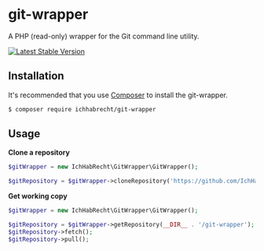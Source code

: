 # git-wrapper

A PHP (read-only) wrapper for the Git command line utility.

[![Latest Stable Version](https://img.shields.io/packagist/v/ichhabrecht/git-wrapper.svg)](https://packagist.org/packages/ichhabrecht/git-wrapper)

## Installation

It's recommended that you use [Composer](https://getcomposer.org/) to install the git-wrapper.

```bash
$ composer require ichhabrecht/git-wrapper
```

## Usage

**Clone a repository**

```php
$gitWrapper = new IchHabRecht\GitWrapper\GitWrapper();

$gitRepository = $gitWrapper->cloneRepository('https://github.com/IchHabRecht/git-wrapper.git', __DIR__ . '/git-wrapper');
```

**Get working copy**

```php
$gitWrapper = new IchHabRecht\GitWrapper\GitWrapper();

$gitRepository = $gitWrapper->getRepository(__DIR__ . '/git-wrapper');
$gitRepository->fetch();
$gitRepository->pull();
```
